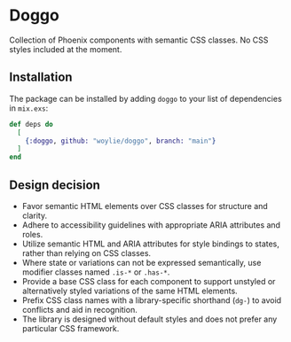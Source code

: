# Doggo

Collection of Phoenix components with semantic CSS classes. No CSS styles
included at the moment.

## Installation

The package can be installed by adding `doggo` to your list of dependencies in
`mix.exs`:

```elixir
def deps do
  [
    {:doggo, github: "woylie/doggo", branch: "main"}
  ]
end
```

## Design decision

- Favor semantic HTML elements over CSS classes for structure and clarity.
- Adhere to accessibility guidelines with appropriate ARIA attributes and roles.
- Utilize semantic HTML and ARIA attributes for style bindings to states, rather
  than relying on CSS classes.
- Where state or variations can not be expressed semantically, use modifier
  classes named `.is-*` or `.has-*`.
- Provide a base CSS class for each component to support unstyled or
  alternatively styled variations of the same HTML elements.
- Prefix CSS class names with a library-specific shorthand (`dg-`) to avoid
  conflicts and aid in recognition.
- The library is designed without default styles and does not prefer any
  particular CSS framework.
